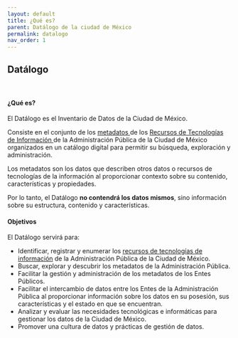 ```yaml
---
layout: default
title: ¿Qué es?
parent: Datálogo de la ciudad de México
permalink: datalogo
nav_order: 1
---
```

<h2>Datálogo</h2>
<br>
<h4><b>¿Qué es?</b></h4>


El Datálogo es el Inventario de Datos de la Ciudad de México.

Consiste en el conjunto de los <a target= _blank href="https://gobcdmx.github.io/politicadedatos/cultura/glosario#meta">metadatos </a> de los <a target= _blank href="https://gobcdmx.github.io/politicadedatos/cultura/glosario#rti">Recursos de Tecnologías de Información </a>  de la Administración Pública de la Ciudad de México organizados en un catálogo digital para permitir su búsqueda, exploración y administración.

Los metadatos son los datos que describen otros datos o recursos de tecnologías de la información al proporcionar contexto sobre su contenido, características y propiedades.

Por lo tanto, el Datálogo <strong>no contendrá los datos mismos</strong>, sino información sobre su estructura, contenido y características.

<h4><b>Objetivos</b></h4>

El Datálogo servirá para:

- Identificar, registrar y enumerar los <a target= _blank  href="https://gobcdmx.github.io/politicadedatos/cultura/glosario#rti">recursos de tecnologías de información</a> de la Administración Pública de la Ciudad de México.
- Buscar, explorar y descubrir los metadatos de la Administración Pública.
- Facilitar la gestión y administración de los metadatos de los Entes Públicos.
- Facilitar el intercambio de datos entre los Entes de la Administración Pública al proporcionar información sobre los datos en su posesión, sus características y el estado en que se encuentran.
- Analizar y evaluar las necesidades tecnológicas e informáticas para gestionar los datos de la Ciudad de México.
- Promover una cultura de datos y prácticas de gestión de datos.

